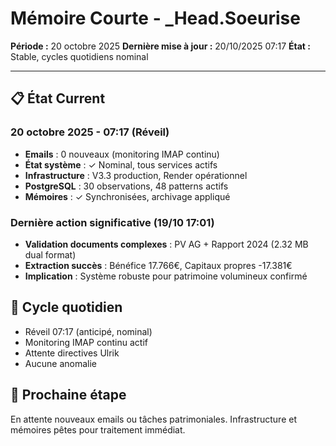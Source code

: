 # Mémoire Courte - _Head.Soeurise
**Période :** 20 octobre 2025
**Dernière mise à jour :** 20/10/2025 07:17
**État :** Stable, cycles quotidiens nominal

---

## 📋 État Current

### 20 octobre 2025 - 07:17 (Réveil)
- **Emails** : 0 nouveaux (monitoring IMAP continu)
- **État système** : ✓ Nominal, tous services actifs
- **Infrastructure** : V3.3 production, Render opérationnel
- **PostgreSQL** : 30 observations, 48 patterns actifs
- **Mémoires** : ✓ Synchronisées, archivage appliqué

### Dernière action significative (19/10 17:01)
- **Validation documents complexes** : PV AG + Rapport 2024 (2.32 MB dual format)
- **Extraction succès** : Bénéfice 17.766€, Capitaux propres -17.381€
- **Implication** : Système robuste pour patrimoine volumineux confirmé

## 🔄 Cycle quotidien
- Réveil 07:17 (anticipé, nominal)
- Monitoring IMAP continu actif
- Attente directives Ulrik
- Aucune anomalie

## 🎯 Prochaine étape
En attente nouveaux emails ou tâches patrimoniales. Infrastructure et mémoires pêtes pour traitement immédiat.